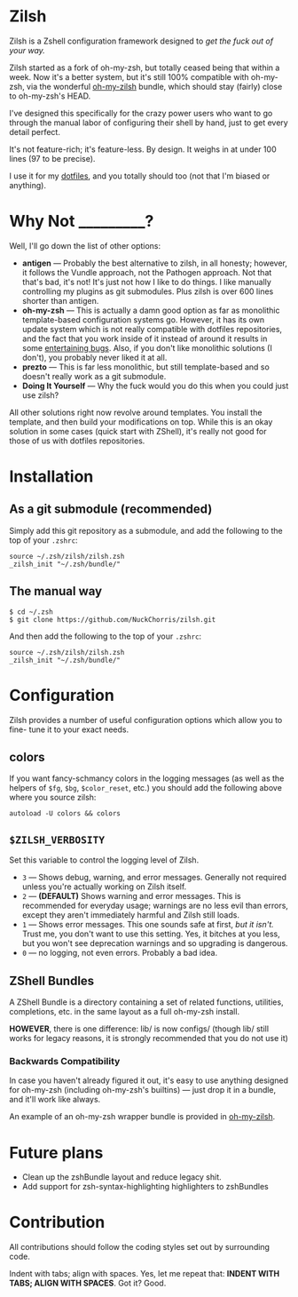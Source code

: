 # Zilsh
Zilsh is a Zshell configuration framework designed to *get the fuck out of your
way.*

Zilsh started as a fork of oh-my-zsh, but totally ceased being that within a
week.  Now it's a better system, but it's still 100% compatible with oh-my-zsh,
via the wonderful [oh-my-zilsh](https://github.com/NuckChorris/oh-my-zilsh)
bundle, which should stay (fairly) close to oh-my-zsh's HEAD.

I've designed this specifically for the crazy power users who want to go through
the manual labor of configuring their shell by hand, just to get every detail
perfect.

It's not feature-rich; it's feature-less.  By design.  It weighs in at under 100
lines (97 to be precise).

I use it for my
[dotfiles](https://github.com/NuckChorris/dotfiles/tree/master/zsh), and you
totally should too (not that I'm biased or anything).

# Why Not _________?
Well, I'll go down the list of other options:

 * **antigen** — Probably the best alternative to zilsh, in all honesty;
 however, it follows the Vundle approach, not the Pathogen approach.  Not that
 that's bad, it's not!  It's just not how I like to do things.  I like manually
 controlling my plugins as git submodules.  Plus zilsh is over 600 lines
 shorter than antigen.
 * **oh-my-zsh** — This is actually a damn good option as far as monolithic
 template-based configuration systems go.  However, it has its own update system
 which is not really compatible with dotfiles repositories, and the fact that 
 you work inside of it instead of around it results in some [entertaining
 bugs](https://github.com/robbyrussell/oh-my-zsh/issues/1423).  Also, if you
 don't like monolithic solutions (I don't), you probably never liked it at all.
 * **prezto** — This is far less monolithic, but still template-based and so
 doesn't really work as a git submodule.
 * **Doing It Yourself** — Why the fuck would you do this when you could just
 use zilsh?

All other solutions right now revolve around templates.  You install the 
template, and then build your modifications on top.  While this is an okay
solution in some cases (quick start with ZShell), it's really not good for those
of us with dotfiles repositories.

# Installation
## As a git submodule (recommended)
Simply add this git repository as a submodule, and add the following to the top
of your `.zshrc`:

	source ~/.zsh/zilsh/zilsh.zsh
	_zilsh_init "~/.zsh/bundle/"

## The manual way

	$ cd ~/.zsh
	$ git clone https://github.com/NuckChorris/zilsh.git

And then add the following to the top of your `.zshrc`:

	source ~/.zsh/zilsh/zilsh.zsh
	_zilsh_init "~/.zsh/bundle/"

# Configuration
Zilsh provides a number of useful configuration options which allow you to fine-
tune it to your exact needs.

## colors
If you want fancy-schmancy colors in the logging messages (as well as the
helpers of `$fg`, `$bg`, `$color_reset`, etc.) you should add the following
above where you source zilsh:

	autoload -U colors && colors

## `$ZILSH_VERBOSITY`
Set this variable to control the logging level of Zilsh.
 * `3` — Shows debug, warning, and error messages.  Generally not required
 unless you're actually working on Zilsh itself.
 * `2` — **(DEFAULT)** Shows warning and error messages. This is recommended for
 everyday usage; warnings are no less evil than errors, except they aren't
 immediately harmful and Zilsh still loads.
 * `1` — Shows error messages.  This one sounds safe at first, *but it isn't.*
 Trust me, you don't want to use this setting.  Yes, it bitches at you less, but
 you won't see deprecation warnings and so upgrading is dangerous.
 * `0` — no logging, not even errors.  Probably a bad idea.

## ZShell Bundles
A ZShell Bundle is a directory containing a set of related functions, utilities,
completions, etc. in the same layout as a full oh-my-zsh install.

**HOWEVER**, there is one difference: lib/ is now configs/ (though lib/ still
works for legacy reasons, it is strongly recommended that you do not use it)

### Backwards Compatibility
In case you haven't already figured it out, it's easy to use anything designed
for oh-my-zsh (including oh-my-zsh's builtins) — just drop it in a bundle, and
it'll work like always.

An example of an oh-my-zsh wrapper bundle is provided in
[oh-my-zilsh](https://github.com/NuckChorris/oh-my-zilsh).

# Future plans
 * Clean up the zshBundle layout and reduce legacy shit.
 * Add support for zsh-syntax-highlighting highlighters to zshBundles

# Contribution
All contributions should follow the coding styles set out by surrounding code.

Indent with tabs; align with spaces. Yes, let me repeat that: **INDENT WITH
TABS; ALIGN WITH SPACES**.  Got it?  Good.
